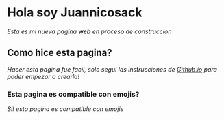 # Hola soy Juannicosack
_Esta es mi nueva pagina **web** en proceso de construccion_

## Como hice esta pagina?
_Hacer esta pagina fue facil, solo segui las instrucciones de [Github.io](github.io) para poder empezar a crearla!_

### Esta pagina es compatible con emojis?
_Si! esta pagina es compatible con emojis_
